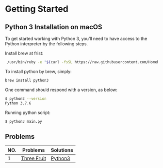 # Getting Started
## Python 3 Installation on macOS

To get started working with Python 3, you’ll need to have access to the Python interpreter by the following steps.

Install brew at frist:
```sh
 /usr/bin/ruby -e "$(curl -fsSL https://raw.githubusercontent.com/Homebrew/install/master/install)"
```
To install python by brew, simply:
```sh	
brew install python3
```
One command should respond with a version, as below:
```sh	
$ python3 --version
Python 3.7.6
```

Running python script:
```sh	
$ python3 main.py
```


## Problems
| NO. | Problems | Solutions |
| ------ | ------ | ------ | 
| 1 | [Three Fruit](https://github.com/lyushaoli/Programming/tree/master/ThreeFruit/README.md) | [Python3](https://github.com/lyushaoli/Programming/tree/master/ThreeFruit/main.py)| 
